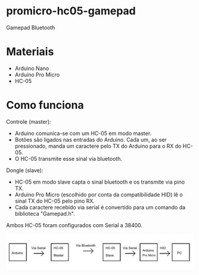 # promicro-hc05-gamepad
Gamepad Bluetooth

# Materiais
- Arduino Nano
- Arduino Pro Micro
- HC-05

# Como funciona
Controle (master):
- Arduino comunica-se com um HC-05 em modo master. 
- Botões são ligados nas entradas do Arduino. Cada um, ao ser pressionado, manda um caractere pelo TX do Arduino para o RX do HC-05.
- O HC-05 transmite esse sinal via bluetooth.

Dongle (slave):
- HC-05 em modo slave capta o sinal bluetooth e os transmite via pino TX.
- Arduino Pro Micro (escolhido por conta da compatibilidade HID) lê o sinal TX do HC-05 pelo pino RX.
- Cada caractere recebido via serial é convertido para um comando da biblioteca "Gamepad.h".

Ambos HC-05 foram configurados com Serial a 38400.

![](images/geral.JPG)
